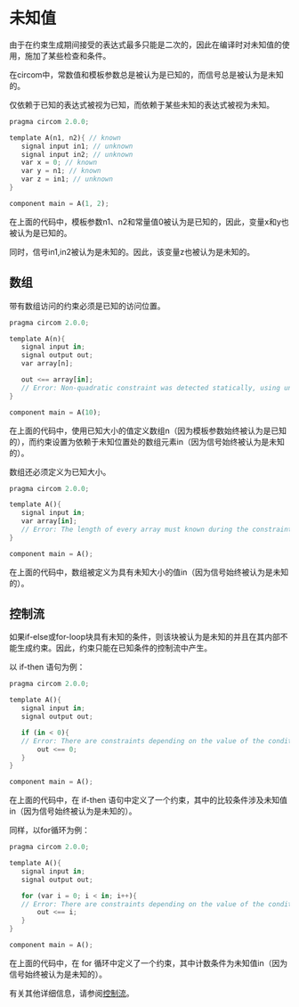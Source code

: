 # 未知值

由于在约束生成期间接受的表达式最多只能是二次的，因此在编译时对未知值的使用，施加了某些检查和条件。

在circom中，常数值和模板参数总是被认为是已知的，而信号总是被认为是未知的。

仅依赖于已知的表达式被视为已知，而依赖于某些未知的表达式被视为未知。

```rust
pragma circom 2.0.0;

template A(n1, n2){ // known
   signal input in1; // unknown
   signal input in2; // unknown
   var x = 0; // known
   var y = n1; // known
   var z = in1; // unknown
}

component main = A(1, 2);
```

在上面的代码中，模板参数n1、n2和常量值0被认为是已知的，因此，变量x和y也被认为是已知的。

同时，信号in1,in2被认为是未知的。因此，该变量z也被认为是未知的。

## 数组

带有数组访问的约束必须是已知的访问位置。

```rust
pragma circom 2.0.0;

template A(n){
   signal input in;
   signal output out;
   var array[n];

   out <== array[in];
   // Error: Non-quadratic constraint was detected statically, using unknown index will cause the constraint to be non-quadratic
}

component main = A(10);
```

在上面的代码中，使用已知大小的值定义数组n（因为模板参数始终被认为是已知的），而约束设置为依赖于未知位置处的数组元素in（因为信号始终被认为是未知的）。

数组还必须定义为已知大小。

```rust
pragma circom 2.0.0;

template A(){
   signal input in;
   var array[in];
   // Error: The length of every array must known during the constraint generation phase
}

component main = A();
```

在上面的代码中，数组被定义为具有未知大小的值in（因为信号始终被认为是未知的）。

## 控制流

如果if-else或for-loop块具有未知的条件，则该块被认为是未知的并且在其内部不能生成约束。因此，约束只能在已知条件的控制流中产生。

以 if-then 语句为例：

```rust
pragma circom 2.0.0;

template A(){
   signal input in;
   signal output out;

   if (in < 0){
   // Error: There are constraints depending on the value of the condition and it can be unknown during the constraint generation phase
       out <== 0;
   }
}

component main = A();
```

在上面的代码中，在 if-then 语句中定义了一个约束，其中的比较条件涉及未知值in（因为信号始终被认为是未知的）。

同样，以for循环为例：

```rust
pragma circom 2.0.0;

template A(){
   signal input in;
   signal output out;

   for (var i = 0; i < in; i++){
   // Error: There are constraints depending on the value of the condition and it can be unknown during the constraint generation phase
       out <== i;
   }
}

component main = A();
```

在上面的代码中，在 for 循环中定义了一个约束，其中计数条件为未知值in（因为信号始终被认为是未知的）。

有关其他详细信息，请参阅[控制流](../controlFlow.md)。
